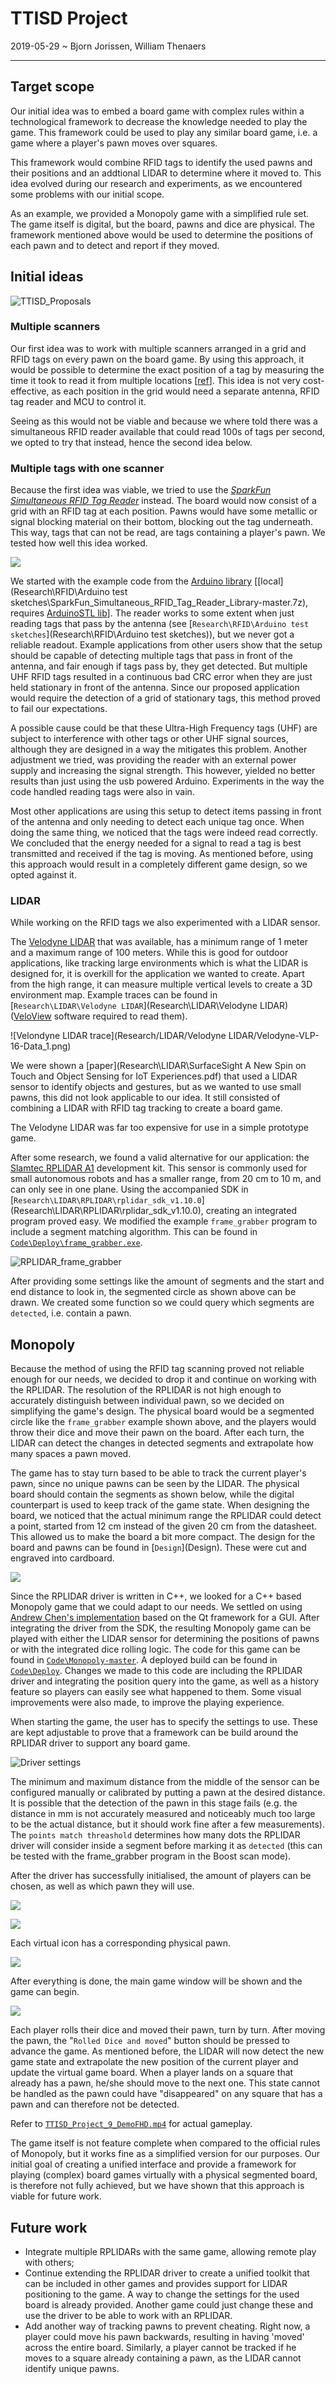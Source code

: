 # TTISD Project

2019-05-29 ~ Bjorn Jorissen, William Thenaers

------

## Target scope
Our initial idea was to embed a board game with complex rules within a technological framework to decrease the knowledge needed to play the game. This framework could be used to play any similar board game, i.e. a game where a player's pawn moves over squares.

This framework would combine RFID tags to identify the used pawns and their positions and an addtional LIDAR to determine where it moved to. This idea evolved during our research and experiments, as we encountered some problems with our initial scope.

As an example, we provided a Monopoly game with a simplified rule set. The game itself is digital, but the board, pawns and dice are physical. The framework mentioned above would be used to determine the positions of each pawn and to detect and report if they moved.

## Initial ideas

![TTISD_Proposals](Research/1_Ideas_proposals.jpg)

### Multiple scanners

Our first idea was to work with multiple scanners arranged in a grid and RFID tags on every pawn on the board game. By using this approach, it would be possible to determine the exact position of a tag by measuring the time it took to read it from multiple locations [[ref](Research\RFID\Documentation\hinske-pg07-rfidtabletop.pdf)]. This idea is not very cost-effective, as each position in the grid would need a separate antenna, RFID tag reader and MCU to control it.

Seeing as this would not be viable and because we where told there was a simultaneous RFID reader available that could read 100s of tags per second, we opted to try that instead, hence the second idea below.

### Multiple tags with one scanner
Because the first idea was viable, we tried to use the [*SparkFun Simultaneous RFID Tag Reader*](https://www.sparkfun.com/products/14066) instead. The board would now consist of a grid with an RFID tag at each position. Pawns would have some metallic or signal blocking material on their bottom, blocking out the tag underneath. This way, tags that can not be read, are tags containing a player's pawn. We tested how well this idea worked.

![](Research/RFID/Documentation/TTISD_Project_RFID_antenna.jpg)

We started with the example code from the [Arduino library](https://github.com/sparkfun/SparkFun_Simultaneous_RFID_Tag_Reader_Library) [[local](Research\RFID\Arduino test sketches\SparkFun_Simultaneous_RFID_Tag_Reader_Library-master.7z), requires [ArduinoSTL lib](https://github.com/mike-matera/ArduinoSTL)]. The reader works to some extent when just reading tags that pass by the antenna (see [`Research\RFID\Arduino test sketches`](Research\RFID\Arduino test sketches\)), but we never got a reliable readout. Example applications from other users show that the setup should be capable of detecting multiple tags that pass in front of the antenna, and fair enough if tags pass by, they get detected. But multiple UHF RFID tags resulted in a continuous bad CRC error when they are just held stationary in front of the antenna. Since our proposed application would require the detection of a grid of stationary tags, this method proved to fail our expectations.

A possible cause could be that these Ultra-High Frequency tags (UHF) are subject to interference with other tags or other UHF signal sources, although they are designed in a way the mitigates this problem. Another adjustment we tried, was providing the reader with an external power supply and increasing the signal strength. This however, yielded no better results than just using the usb powered Arduino. Experiments in the way the code handled reading tags were also in vain.

Most other applications are using this setup to detect items passing in front of the antenna and only needing to detect each unique tag once. When doing the same thing, we noticed that the tags were indeed read correctly. We concluded that the energy needed for a signal to read a tag is best transmitted and received if the tag is moving. As mentioned before, using this approach would result in a completely different game design, so we opted against it. 

### LIDAR
While working on the RFID tags we also experimented with a LIDAR sensor.

The [Velodyne LIDAR](https://velodynelidar.com/vlp-16.html) that was available, has a minimum range of 1 meter and a maximum range of 100 meters. While this is good for outdoor applications, like tracking large environments which is what the LIDAR is designed for, it is overkill for the application we wanted to create. Apart from the high range, it can measure multiple vertical levels to create a 3D environment map. Example traces can be found in [`Research\LIDAR\Velodyne LIDAR`](Research\LIDAR\Velodyne LIDAR) ([VeloView](https://velodynelidar.com/downloads.html#software) software required to read them).

![Velondyne LIDAR trace](Research/LIDAR/Velodyne LIDAR/Velodyne-VLP-16-Data_1.png)

We were shown a [paper](Research\LIDAR\SurfaceSight A New Spin on Touch and Object Sensing for IoT Experiences.pdf) that used a LIDAR sensor to identify objects and gestures, but as we wanted to use small pawns, this did not look applicable to our idea. It still consisted of combining a LIDAR with RFID tag tracking to create a board game. 

The Velodyne LIDAR was far too expensive for use in a simple prototype game.

After some research, we found a valid alternative for our application: the [Slamtec RPLIDAR A1](https://www.slamtec.com/en/Lidar/A1) development kit. This sensor is commonly used for small autonomous robots and has a smaller range, from 20 cm to 10 m, and can only see in one plane. Using the accompanied SDK in [`Research\LIDAR\RPLIDAR\rplidar_sdk_v1.10.0`](Research\LIDAR\RPLIDAR\rplidar_sdk_v1.10.0\), creating an integrated program proved easy. We modified the example `frame_grabber` program to include a segment matching algorithm. This can be found in [`Code\Deploy\frame_grabber.exe`](Code\Deploy\frame_grabber.exe).

![RPLIDAR_frame_grabber](Research/LIDAR/RPLIDAR/RPLIDAR_frame_grabber_2.png)

After providing some settings like the amount of segments and the start and end distance to look in, the segmented circle as shown above can be drawn. We created some function so we could query which segments are `detected`, i.e. contain a pawn.

## Monopoly

Because the method of using the RFID tag scanning proved not reliable enough for our needs, we decided to drop it and continue on working with the RPLIDAR. The resolution of the RPLIDAR is not high enough to accurately distinguish between individual pawn, so we decided on simplifying the game's design. The physical board would be a segmented circle like the `frame_grabber` example shown above, and the players would throw their dice and move their pawn on the board. After each turn, the LIDAR can detect the changes in detected segments and extrapolate how many spaces a pawn moved.

The game has to stay turn based to be able to track the current player's pawn, since no unique pawns can be seen by the LIDAR. The physical board should contain the segments as shown below, while the digital counterpart is used to keep track of the game state. When designing the board, we noticed that the actual minimum range the RPLIDAR could detect a point, started from 12 cm instead of the given 20 cm from the datasheet. This allowed us to make the board a bit more compact. The design for the board and pawns can be found in [`Design`](Design\). These were cut and engraved into cardboard.

![](Documentation/TTISD_Project_6_Game_board_top.jpg)

Since the RPLIDAR driver is written in C++, we looked for a C++ based Monopoly game that we could adapt to our needs. We settled on using [Andrew Chen's implementation](https://github.com/otherchen/Monopoly) based on the Qt framework for a GUI. After integrating the driver from the SDK, the resulting Monopoly game can be played with either the LIDAR sensor for determining the positions of pawns or with the integrated dice rolling logic. The code for this game can be found in [`Code\Monopoly-master`](Code\Monopoly-master). A deployed build can be found in [`Code\Deploy`](Code\Deploy\LIDAR_Monopoly.exe). Changes we made to this code are including the RPLIDAR driver and integrating the position query into the game, as well as a history feature so players can easily see what happened to them. Some visual improvements were also made, to improve the playing experience.

When starting the game, the user has to specify the settings to use. These are kept adjustable to prove that a framework can be build around the RPLIDAR driver to support any board game.

![Driver settings](Documentation/TTISD_Project_1_LIDAR_config.png)

The minimum and maximum distance from the middle of the sensor can be configured manually or calibrated by putting a pawn at the desired distance. It is possible that the detection of the pawn in this stage fails (e.g. the distance in mm is not accurately measured and noticeably much too large to be the actual distance, but it should work fine after a few measurements). The `points match threashold` determines how many dots the RPLIDAR driver will consider inside a segment before marking it as `detected` (this can be tested with the frame_grabber program in the Boost scan mode).

After the driver has successfully initialised, the amount of players can be chosen, as well as which pawn they will use.

![](Documentation/TTISD_Project_2_Game_player_config.png)

![](Documentation/TTISD_Project_3_Game_player_select.png)

Each virtual icon has a corresponding physical pawn.

![](Documentation/TTISD_Project_5_Game_pawns.jpg)

After everything is done, the main game window will be shown and the game can begin.

![](Documentation/TTISD_Project_8_Game_application.png)

Each player rolls their dice and moved their pawn, turn by turn. After moving the pawn, the "`Rolled Dice and moved`" button should be pressed to advance the game. As mentioned before, the LIDAR will now detect the new game state and extrapolate the new position of the current player and update the virtual game board. When a player lands on a square that already has a pawn, he/she should move to the next one. This state cannot be handled as the pawn could have "disappeared" on any square that has a pawn and can therefore not be detected.

Refer to [`TTISD_Project_9_DemoFHD.mp4`](Documentation\TTISD_Project_9_DemoFHD.mp4) for actual gameplay.

The game itself is not feature complete when compared to the official rules of Monopoly, but it works fine as a simplified version for our purposes. Our initial goal of creating a unified interface and provide a framework for playing (complex) board games virtually with a physical segmented board, is therefore not fully achieved, but we have shown that this approach is viable for future work.


## Future work
- Integrate multiple RPLIDARs with the same game, allowing remote play with others;
- Continue extending the RPLIDAR driver to create a unified toolkit that can be included in other games and provides support for LIDAR positioning to the game. A way to change the settings for the used board is already provided. Another game could just change these and use the driver to be able to work with an RPLIDAR.
- Add another way of tracking pawns to prevent cheating. Right now, a player could move his pawn backwards, resulting in having 'moved' across the entire board. Similarly, a player cannot be tracked if he moves to a square already containing a pawn, as the LIDAR cannot identify unique pawns. 